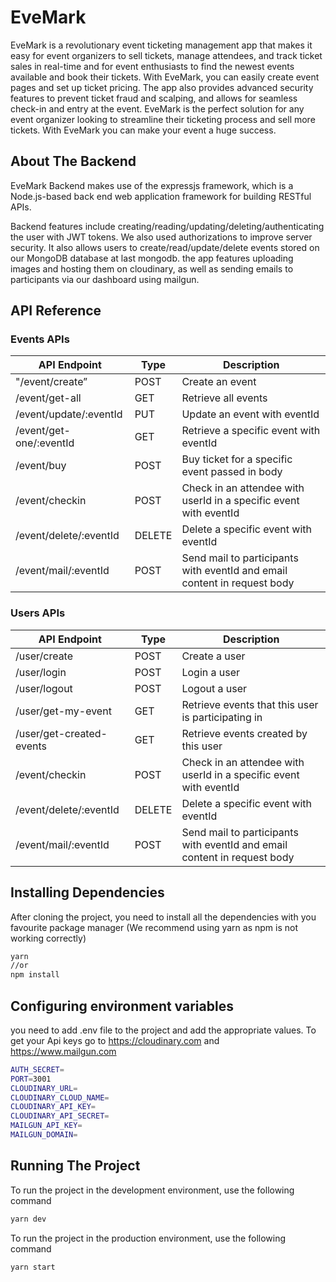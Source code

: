 # EveMark

EveMark is a revolutionary event ticketing management app that makes it easy for event organizers to sell tickets, manage attendees, and track ticket sales in real-time and for event enthusiasts to find the newest events available and book their tickets. With EveMark, you can easily create event pages and set up ticket pricing. The app also provides advanced security features to prevent ticket fraud and scalping, and allows for seamless check-in and entry at the event. EveMark is the perfect solution for any event organizer looking to streamline their ticketing process and sell more tickets. With EveMark you can make your event a huge success.

## About The Backend

EveMark Backend makes use of the expressjs framework, which is a Node.js-based back end web application framework for building RESTful APIs. 

Backend features include creating/reading/updating/deleting/authenticating the user with JWT tokens. We also used authorizations to improve server security. It also allows users to create/read/update/delete events stored on our MongoDB database at last mongodb. 
the app features uploading images and hosting them on cloudinary, as well as sending emails to participants via our dashboard using mailgun.

## API Reference

### Events APIs
| API Endpoint            | Type   | Description                                                              |
|-------------------------|--------|--------------------------------------------------------------------------|
| "/event/create”         | POST   | Create an event                                                          |
| /event/get-all          | GET    | Retrieve all events                                                      |
| /event/update/:eventId  | PUT    | Update an event with eventId                                             |
| /event/get-one/:eventId | GET    | Retrieve a specific event with eventId                                   |
| /event/buy              | POST   | Buy ticket for a specific event passed in body                           |
| /event/checkin          | POST   | Check in an attendee with userId in a specific event with eventId        |
| /event/delete/:eventId  | DELETE | Delete a specific event with eventId                                     |
| /event/mail/:eventId    | POST   | Send mail to participants with eventId and email content in request body |

### Users APIs
| API Endpoint             | Type   | Description                                                              |
|--------------------------|--------|--------------------------------------------------------------------------|
| /user/create             | POST   | Create a user                                                            |
| /user/login              | POST   | Login a user                                                             |
| /user/logout             | POST   | Logout a user                                                            |
| /user/get-my-event       | GET    | Retrieve events that this user is participating in                       |
| /user/get-created-events | GET    | Retrieve events created by this user                                     |
| /event/checkin           | POST   | Check in an attendee with userId in a specific event with eventId        |
| /event/delete/:eventId   | DELETE | Delete a specific event with eventId                                     |
| /event/mail/:eventId     | POST   | Send mail to participants with eventId and email content in request body |

## Installing Dependencies

After cloning the project, you need to install all the dependencies with you favourite package manager (We recommend using yarn as npm is not working correctly)
```sh
yarn 
//or
npm install

```
## Configuring environment variables

you need to add .env file to the project and add the appropriate values.
To get your Api keys go to https://cloudinary.com and https://www.mailgun.com

```sh
AUTH_SECRET=
PORT=3001
CLOUDINARY_URL=
CLOUDINARY_CLOUD_NAME=
CLOUDINARY_API_KEY=
CLOUDINARY_API_SECRET=
MAILGUN_API_KEY=
MAILGUN_DOMAIN=

```



## Running The Project
To run the project in the development environment, use the following command
```sh
yarn dev

```

To run the project in the production environment, use the following command
```sh
yarn start

```

